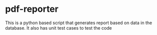 # pdf-reporter
This is a python based script that generates report based on data in the database. It also has unit test cases to test the code
